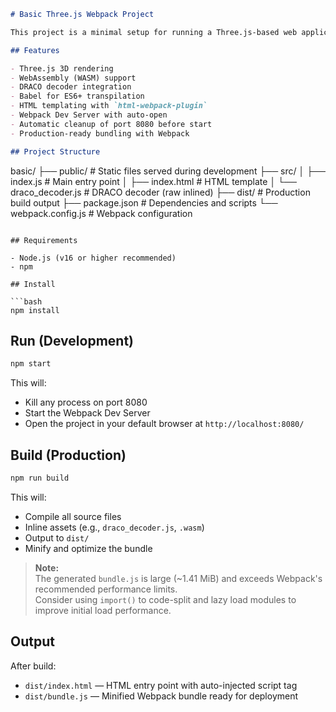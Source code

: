 ```markdown
# Basic Three.js Webpack Project

This project is a minimal setup for running a Three.js-based web application using Webpack, Babel, and WebAssembly. It includes support for custom GLTF loading, DRACO decoding, and raw asset inlining. The setup is optimized for development with hot reloading and production-ready builds.

## Features

- Three.js 3D rendering
- WebAssembly (WASM) support
- DRACO decoder integration
- Babel for ES6+ transpilation
- HTML templating with `html-webpack-plugin`
- Webpack Dev Server with auto-open
- Automatic cleanup of port 8080 before start
- Production-ready bundling with Webpack

## Project Structure

```
basic/
├── public/              # Static files served during development
├── src/
│   ├── index.js         # Main entry point
│   ├── index.html       # HTML template
│   └── draco_decoder.js # DRACO decoder (raw inlined)
├── dist/                # Production build output
├── package.json         # Dependencies and scripts
└── webpack.config.js    # Webpack configuration
```

## Requirements

- Node.js (v16 or higher recommended)
- npm

## Install

```bash
npm install
```

## Run (Development)

```bash
npm start
```

This will:
- Kill any process on port 8080
- Start the Webpack Dev Server
- Open the project in your default browser at `http://localhost:8080/`

## Build (Production)

```bash
npm run build
```

This will:
- Compile all source files
- Inline assets (e.g., `draco_decoder.js`, `.wasm`)
- Output to `dist/`
- Minify and optimize the bundle

> **Note:**  
> The generated `bundle.js` is large (~1.41 MiB) and exceeds Webpack's recommended performance limits.  
> Consider using `import()` to code-split and lazy load modules to improve initial load performance.

## Output

After build:
- `dist/index.html` — HTML entry point with auto-injected script tag
- `dist/bundle.js` — Minified Webpack bundle ready for deployment
```